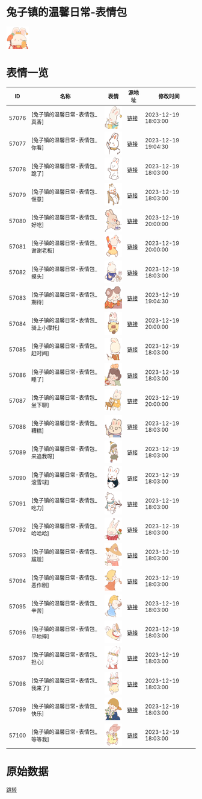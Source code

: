 # 兔子镇的温馨日常-表情包

<img src="./cover.png" height="60" alt="cover" />

# 表情一览

|ID|名称|表情|源地址|修改时间|
|----|----|----|----|----|
|57076|[兔子镇的温馨日常-表情包_真香]|<img src="./pic/057076_%5B兔子镇的温馨日常-表情包_真香%5D.png" height="60" alt="真香"/>|[链接](https://i0.hdslb.com/bfs/garb/2efe2b7a2e76689d13c9cdd1d6539ffd58807fce.png)|2023-12-19 18:03:00|
|57077|[兔子镇的温馨日常-表情包_你看]|<img src="./pic/057077_%5B兔子镇的温馨日常-表情包_你看%5D.png" height="60" alt="你看"/>|[链接](https://i0.hdslb.com/bfs/garb/63a4948b472eeef45b638416b4fb28d7c7e9dbc5.png)|2023-12-19 19:04:30|
|57078|[兔子镇的温馨日常-表情包_跪了]|<img src="./pic/057078_%5B兔子镇的温馨日常-表情包_跪了%5D.png" height="60" alt="跪了"/>|[链接](https://i0.hdslb.com/bfs/garb/fc92ae04f9dc67e6a29514ece003727de7e7af2d.png)|2023-12-19 18:03:00|
|57079|[兔子镇的温馨日常-表情包_惬意]|<img src="./pic/057079_%5B兔子镇的温馨日常-表情包_惬意%5D.png" height="60" alt="惬意"/>|[链接](https://i0.hdslb.com/bfs/garb/78924d101ee78b7862176268f2c5ee06559e251d.png)|2023-12-19 18:03:00|
|57080|[兔子镇的温馨日常-表情包_好吃]|<img src="./pic/057080_%5B兔子镇的温馨日常-表情包_好吃%5D.png" height="60" alt="好吃"/>|[链接](https://i0.hdslb.com/bfs/garb/e6c20683bc54523a93882898194c9ba7e0c6693e.png)|2023-12-19 20:00:00|
|57081|[兔子镇的温馨日常-表情包_谢谢老板]|<img src="./pic/057081_%5B兔子镇的温馨日常-表情包_谢谢老板%5D.png" height="60" alt="谢谢老板"/>|[链接](https://i0.hdslb.com/bfs/garb/fd3792adf17310736bfbaa649566ffc7029b763f.png)|2023-12-19 20:00:00|
|57082|[兔子镇的温馨日常-表情包_摸头]|<img src="./pic/057082_%5B兔子镇的温馨日常-表情包_摸头%5D.png" height="60" alt="摸头"/>|[链接](https://i0.hdslb.com/bfs/garb/67ecbf6d4ced3bb3aee19a013865aede10a45234.png)|2023-12-19 18:03:00|
|57083|[兔子镇的温馨日常-表情包_期待]|<img src="./pic/057083_%5B兔子镇的温馨日常-表情包_期待%5D.png" height="60" alt="期待"/>|[链接](https://i0.hdslb.com/bfs/garb/f1419e2e5f9059deede8f6f11a1a1b625c742953.png)|2023-12-19 19:04:30|
|57084|[兔子镇的温馨日常-表情包_骑上小摩托]|<img src="./pic/057084_%5B兔子镇的温馨日常-表情包_骑上小摩托%5D.png" height="60" alt="骑上小摩托"/>|[链接](https://i0.hdslb.com/bfs/garb/b292cc8711aadcdc1f6cd42224ede77576f12de8.png)|2023-12-19 20:00:00|
|57085|[兔子镇的温馨日常-表情包_赶时间]|<img src="./pic/057085_%5B兔子镇的温馨日常-表情包_赶时间%5D.png" height="60" alt="赶时间"/>|[链接](https://i0.hdslb.com/bfs/garb/7a3569dcb8743618cd2e31b6749639c964d7d9c1.png)|2023-12-19 18:03:00|
|57086|[兔子镇的温馨日常-表情包_睡了]|<img src="./pic/057086_%5B兔子镇的温馨日常-表情包_睡了%5D.png" height="60" alt="睡了"/>|[链接](https://i0.hdslb.com/bfs/garb/d1f34b715cb7ba4d70d34604bdc26895cd72f74e.png)|2023-12-19 18:03:00|
|57087|[兔子镇的温馨日常-表情包_坐下聊]|<img src="./pic/057087_%5B兔子镇的温馨日常-表情包_坐下聊%5D.png" height="60" alt="坐下聊"/>|[链接](https://i0.hdslb.com/bfs/garb/94f87a977e2221665bb6c1fbb19accf795d1ad92.png)|2023-12-19 20:00:00|
|57088|[兔子镇的温馨日常-表情包_糟糕]|<img src="./pic/057088_%5B兔子镇的温馨日常-表情包_糟糕%5D.png" height="60" alt="糟糕"/>|[链接](https://i0.hdslb.com/bfs/garb/31c7c9054f7fbc04a88e425c587cc7d3a70aff0f.png)|2023-12-19 18:03:00|
|57089|[兔子镇的温馨日常-表情包_来追我呀]|<img src="./pic/057089_%5B兔子镇的温馨日常-表情包_来追我呀%5D.png" height="60" alt="来追我呀"/>|[链接](https://i0.hdslb.com/bfs/garb/f8226cf2be2c9fe6ce5486b6bd4b0d11689df24f.png)|2023-12-19 18:03:00|
|57090|[兔子镇的温馨日常-表情包_滚雪球]|<img src="./pic/057090_%5B兔子镇的温馨日常-表情包_滚雪球%5D.png" height="60" alt="滚雪球"/>|[链接](https://i0.hdslb.com/bfs/garb/a4d6bdf3f5c965aefeff55a15bc66f889f396ca9.png)|2023-12-19 18:03:00|
|57091|[兔子镇的温馨日常-表情包_吃力]|<img src="./pic/057091_%5B兔子镇的温馨日常-表情包_吃力%5D.png" height="60" alt="吃力"/>|[链接](https://i0.hdslb.com/bfs/garb/735cca715cada0bcce4ba874085d818eb4d0d483.png)|2023-12-19 18:03:00|
|57092|[兔子镇的温馨日常-表情包_哈哈哈]|<img src="./pic/057092_%5B兔子镇的温馨日常-表情包_哈哈哈%5D.png" height="60" alt="哈哈哈"/>|[链接](https://i0.hdslb.com/bfs/garb/8f312714e3e542fb511db0e8291c2e9a44070da2.png)|2023-12-19 18:03:00|
|57093|[兔子镇的温馨日常-表情包_尴尬]|<img src="./pic/057093_%5B兔子镇的温馨日常-表情包_尴尬%5D.png" height="60" alt="尴尬"/>|[链接](https://i0.hdslb.com/bfs/garb/6270115c1722415797afcb65f611dbd44fde81e2.png)|2023-12-19 18:03:00|
|57094|[兔子镇的温馨日常-表情包_恶作剧]|<img src="./pic/057094_%5B兔子镇的温馨日常-表情包_恶作剧%5D.png" height="60" alt="恶作剧"/>|[链接](https://i0.hdslb.com/bfs/garb/2b595c39a5c366606a9ec7f00176e479e07ada37.png)|2023-12-19 18:03:00|
|57095|[兔子镇的温馨日常-表情包_辛苦]|<img src="./pic/057095_%5B兔子镇的温馨日常-表情包_辛苦%5D.png" height="60" alt="辛苦"/>|[链接](https://i0.hdslb.com/bfs/garb/7b2e55711910409dbf339ff663e5fb31561a649b.png)|2023-12-19 18:03:00|
|57096|[兔子镇的温馨日常-表情包_平地摔]|<img src="./pic/057096_%5B兔子镇的温馨日常-表情包_平地摔%5D.png" height="60" alt="平地摔"/>|[链接](https://i0.hdslb.com/bfs/garb/867646caca5e2b5fa967eddb8619cd2de65c0b3b.png)|2023-12-19 18:03:00|
|57097|[兔子镇的温馨日常-表情包_担心]|<img src="./pic/057097_%5B兔子镇的温馨日常-表情包_担心%5D.png" height="60" alt="担心"/>|[链接](https://i0.hdslb.com/bfs/garb/b86dabfffff9056fbba2623c0a7000b75313e1b9.png)|2023-12-19 18:03:00|
|57098|[兔子镇的温馨日常-表情包_我来了]|<img src="./pic/057098_%5B兔子镇的温馨日常-表情包_我来了%5D.png" height="60" alt="我来了"/>|[链接](https://i0.hdslb.com/bfs/garb/23ddc295103bc081f9527442b88717da202c3f86.png)|2023-12-19 18:03:00|
|57099|[兔子镇的温馨日常-表情包_快乐]|<img src="./pic/057099_%5B兔子镇的温馨日常-表情包_快乐%5D.png" height="60" alt="快乐"/>|[链接](https://i0.hdslb.com/bfs/garb/e9aed10458e9a3fb338a67c274e706564ff6fa34.png)|2023-12-19 18:03:00|
|57100|[兔子镇的温馨日常-表情包_等等我]|<img src="./pic/057100_%5B兔子镇的温馨日常-表情包_等等我%5D.png" height="60" alt="等等我"/>|[链接](https://i0.hdslb.com/bfs/garb/ed2f71e5811bae98a8455dec8d4bdcc90093c6b9.png)|2023-12-19 18:03:00|

# 原始数据

[跳转](./raw.json)

